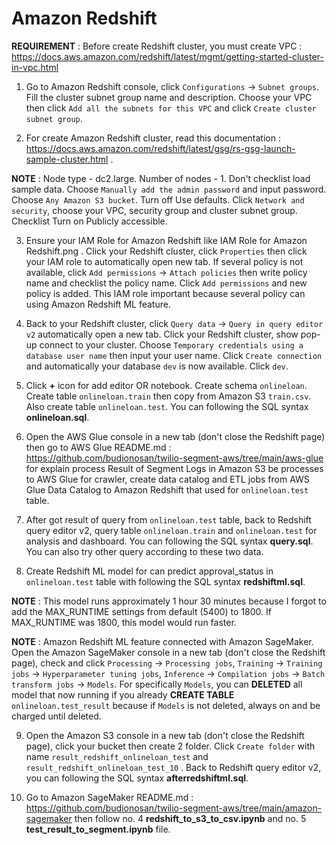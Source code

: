 # Amazon Redshift

**REQUIREMENT** : Before create Redshift cluster, you must create VPC : https://docs.aws.amazon.com/redshift/latest/mgmt/getting-started-cluster-in-vpc.html

1. Go to Amazon Redshift console, click `Configurations` -> `Subnet groups`. Fill the cluster subnet group name and description. Choose your VPC then click `Add all the subnets for this VPC` and click `Create cluster subnet group`.
   
2. For create Amazon Redshift cluster, read this documentation : https://docs.aws.amazon.com/redshift/latest/gsg/rs-gsg-launch-sample-cluster.html .

**NOTE** : Node type - dc2.large. Number of nodes - 1. Don't checklist load sample data. Choose `Manually add the admin password` and input password. Choose `Any Amazon S3 bucket`. Turn off Use defaults. Click `Network and security`, choose your VPC, security group and cluster subnet group. Checklist Turn on Publicly accessible.

3. Ensure your IAM Role for Amazon Redshift like IAM Role for Amazon Redshift.png . Click your Redshift cluster, click `Properties` then click your IAM role to automatically open new tab. If several policy is not available, click `Add permissions` -> `Attach policies` then write policy name and checklist the policy name. Click `Add permissions` and new policy is added. This IAM role important because several policy can using Amazon Redshift ML feature.

4. Back to your Redshift cluster, click `Query data` -> `Query in query editor v2` automatically open a new tab. Click your Redshift cluster, show pop-up connect to your cluster. Choose `Temporary credentials using a database user name` then input your user name. Click `Create connection` and automatically your database `dev` is now available. Click `dev`. 

5. Click **+** icon for add editor OR notebook. Create schema `onlineloan`. Create table `onlineloan.train` then copy from Amazon S3 `train.csv`. Also create table `onlineloan.test`. You can following the SQL syntax **onlineloan.sql**.

6. Open the AWS Glue console in a new tab (don't close the Redshift page) then go to AWS Glue README.md : https://github.com/budionosan/twilio-segment-aws/tree/main/aws-glue for explain process Result of Segment Logs in Amazon S3 be processes to AWS Glue for crawler, create data catalog and ETL jobs from AWS Glue Data Catalog to Amazon Redshift that used for `onlineloan.test` table.

7. After got result of query from `onlineloan.test` table, back to Redshift query editor v2, query table `onlineloan.train` and `onlineloan.test` for analysis and dashboard. You can following the SQL syntax **query.sql**. You can also try other query according to these two data.

8. Create Redshift ML model for can predict approval_status in `onlineloan.test` table with following the SQL syntax **redshiftml.sql**. 

**NOTE** : This model runs approximately 1 hour 30 minutes because I forgot to add the MAX_RUNTIME settings from default (5400) to 1800. If MAX_RUNTIME was 1800, this model would run faster. 

**NOTE** : Amazon Redshift ML feature connected with Amazon SageMaker. Open the Amazon SageMaker console in a new tab (don't close the Redshift page), check and click `Processing` -> `Processing jobs`, `Training` -> `Training jobs` -> `Hyperparameter tuning jobs`, `Inference` -> `Compilation jobs` -> `Batch transform jobs` -> `Models`. For specifically `Models`, you can **DELETED** all model that now running if you already **CREATE TABLE** `onlineloan.test_result` because if `Models` is not deleted, always on and be charged until deleted. 

9. Open the Amazon S3 console in a new tab (don't close the Redshift page), click your bucket then create 2 folder. Click `Create folder` with name `result_redshift_onlineloan_test` and `result_redshift_onlineloan_test_10` . Back to Redshift query editor v2, you can following the SQL syntax **afterredshiftml.sql**.

10. Go to Amazon SageMaker README.md : https://github.com/budionosan/twilio-segment-aws/tree/main/amazon-sagemaker then follow no. 4 **redshift_to_s3_to_csv.ipynb** and no. 5 **test_result_to_segment.ipynb** file.
